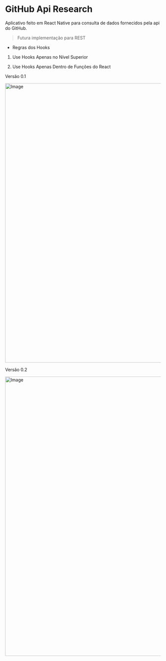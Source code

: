 # GitHub Api Research

Aplicativo feito em React Native para consulta de dados fornecidos pela api do GitHub.

> Futura implementação para REST

- Regras dos Hooks

1. Use Hooks Apenas no Nível Superior

2. Use Hooks Apenas Dentro de Funções do React

Versão 0.1

<img src="https://raw.githubusercontent.com/dcalds/github-api-app/master/src/assets/src.jpeg" alt="Image" width="900" text-center>

Versão 0.2

<img src="https://raw.githubusercontent.com/dcalds/github-api-app/master/src/assets/src2.jpeg" alt="Image" width="900" text-center>